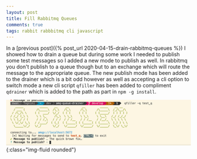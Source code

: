 ```yaml
---
layout: post
title: Fill Rabbitmq Queues
comments: true
tags: rabbit rabbbitmq cli javascript
---
```

In a [previous post]({% post_url 2020-04-15-drain-rabbitmq-queues %}) I showed how to drain a queue but during some work I needed to publish some test messages so I added a new mode to publish as well.  In rabbitmq you don't publish to a queue though but to an exchange which will route the message to the appropriate queue.  The new publish mode has been added to the drainer which is a bit odd however as well as accepting a cli option to switch mode a new cli script `qfiller` has been added to compliment `qdrainer` which is added to the path as part in `npm -g install`.

![qfiller screenshot](/public/images/qfiller.png){:class="img-fluid rounded"}
